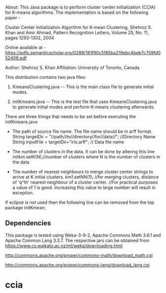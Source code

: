 About: This Java package is to perform cluster center initialization (CCIA) for K-means algorithms. The implementation is based on the following paper - 

Cluster Center Initialization Algorithm for K-mean Clustering, Shehroz S. Khan and Amir Ahmad, Pattern Recognition Letters, Volume 25, No. 11, pages 1293-1302, 2004 

Online available at - https://pdfs.semanticscholar.org/0288/181f90c5f85ba219ebc4beb7c759fd052408.pdf

Author: Shehroz S. Khan
Affiliation: University of Toronto, Canada

This distribution contains two java files:

1. KmeansClustering.java -- This is the main class file to generate initial modes.

2. initKmeans.java -- This is the test file that uses KmeansClustering.java to generate initial modes and perform K-means clustering afterwards.

There are three things that needs to be set before executing the initKmeans.java 

- The path of source file name. The file name should be in arff format.
	String targetDir = "//path//to//directory//for//data//"; //Directory Name
	String inputFile =  targetDir+"iris.arff"; // Data file name
			
- The number of clusters in the data. It can be done by altering this line 
  initkm.setK(N);//number of clusters
  where N is the number of clusters in the data
  
- The number of nearest neighbours to merge cluster center strings to arrive at K initial clusters.
	km1.setNN(1); //for merging clusters, distance of 'q^th' nearest neighbour of a cluster center.
	//For practical purposes a value of 1 is good. Increasing this value to large number will result in exception.
	
If eclipse is not used then the following line can be removed from the top
package initKmean;

Dependencies
------------
This package is tested using Weka-3-9-2, Apache Commons Math 3.6.1 and Apache Common Lang 3.3.7. The respective jars can be obtained from
https://www.cs.waikato.ac.nz/ml/weka/downloading.html

http://commons.apache.org/proper/commons-math/download_math.cgi

http://commons.apache.org/proper/commons-lang/download_lang.cgi

		
# ccia
